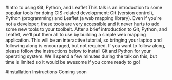 #Intro to using Git, Python, and Leaflet
This talk is an introduction to some popular tools for doing GIS-related 
development: Git (version control), Python (programming) and Leaflet 
(a web mapping library). Even if you're not a developer, these tools 
are very accessible and it never hurts to add some new tools to your toolbelt. 
After a brief introduction to Git, Python, and Leaflet, we'll put them all to 
use by building a simple web mapping application. This will be an interactive 
tutorial, so bringing your laptop and following along is encouraged, but not 
required. If you want to follow along, please follow the instructions below 
to install Git and Python for your operating system. We'll spend a few minutes 
during the talk on this, but time is limited so it would be awesome if you 
come ready to go! 

#Installation Instructions
Coming soon
